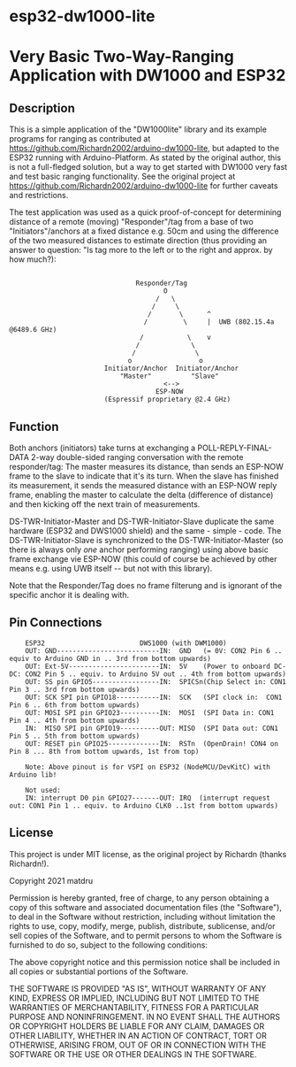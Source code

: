 # esp32-dw1000-lite
 
Very Basic Two-Way-Ranging Application with DW1000 and ESP32
=============================================================

Description
------------

This is a simple application of the  "DW1000lite" library and its example programs for
ranging as contributed at https://github.com/Richardn2002/arduino-dw1000-lite, but adapted 
to the ESP32 running with Arduino-Platform. As stated by the original author, this is not a 
full-fledged solution, but a way to get started with DW1000 very fast and test basic ranging 
functionality. See the original project at https://github.com/Richardn2002/arduino-dw1000-lite 
for further caveats and restrictions.

The test application was used as a quick proof-of-concept for determining distance of a remote 
(moving) "Responder"/tag from a base of two "Initiators"/anchors at a fixed distance e.g. 50cm 
and using the difference of the two measured distances to estimate direction (thus providing an
answer to question: "Is tag more to the left or to the right and approx. by how much?):

```

                                Responder/Tag
                                       O
                                     /   \
                                    /     \
                                   /       \      ^
                                  /         \     |  UWB (802.15.4a @6489.6 GHz)
                                 /           \    v
                                /             \
                               /               \
                              o                 o
                        Initiator/Anchor  Initiator/Anchor
                            "Master"          "Slave"
                                       <--> 
                                     ESP-NOW 
                        (Espressif proprietary @2.4 GHz)     
```                                                       

Function
---------

Both anchors (initiators) take turns at exchanging a POLL-REPLY-FINAL-DATA 2-way double-sided ranging 
conversation with the remote responder/tag: The master measures its distance, than sends an ESP-NOW 
frame to the slave to indicate that it's its turn. When the slave has finished its measurement, it sends 
the measured distance with an ESP-NOW reply frame, enabling the master to calculate the delta 
(difference of distance) and then kicking off the next train of measurements.

DS-TWR-Initiator-Master and DS-TWR-Initiator-Slave duplicate the same hardware (ESP32 and DWS1000 shield) and the
same - simple - code. The DS-TWR-Initiator-Slave is synchronized to the DS-TWR-Initiator-Master (so there is always
only _one_ anchor performing ranging) using above basic frame exchange vie ESP-NOW (this could of course be achieved 
by other means e.g. using UWB itself -- but not with this library). 

Note that the Responder/Tag does no frame filterung and is ignorant of the specific anchor it is dealing with.

Pin Connections
----------------

```
    ESP32                        DWS1000 (with DWM1000)
    OUT: GND--------------------------IN:  GND   (= 0V: CON2 Pin 6 .. equiv to Arduino GND in .. 3rd from bottom upwards)
    OUT: Ext-5V-----------------------IN:  5V    (Power to onboard DC-DC: CON2 Pin 5 .. equiv. to Arduino 5V out .. 4th from bottom upwards)
    OUT: SS pin GPIO5-----------------IN:  SPICSn(Chip Select in: CON1 Pin 3 .. 3rd from bottom upwards)
    OUT: SCK SPI pin GPIO18-----------IN:  SCK   (SPI clock in:  CON1 Pin 6 .. 6th from bottom upwards)
    OUT: MOSI SPI pin GPIO23----------IN:  MOSI  (SPI Data in: CON1 Pin 4 .. 4th from bottom upwards)
    IN:  MISO SPI pin GPIO19----------OUT: MISO  (SPI Data out: CON1 Pin 5 .. 5th from bottom upwards) 
    OUT: RESET pin GPIO25-------------IN:  RSTn  (OpenDrain! CON4 on Pin 8 ... 8th from bottom upwards, 1st from top)    

    Note: Above pinout is for VSPI on ESP32 (NodeMCU/DevKitC) with Arduino lib!     

    Not used:
    IN: interrupt D0 pin GPIO27-------OUT: IRQ  (interrupt request out: CON1 Pin 1 .. equiv. to Arduino CLK0 ..1st from bottom upwards)
```

License
-------
This project is under MIT license, as the original project by Richardn (thanks Richardn!).

Copyright 2021 matdru

Permission is hereby granted, free of charge, to any person obtaining a copy of this software and associated documentation files (the "Software"), to deal in the Software without restriction, including without limitation the rights to use, copy, modify, merge, publish, distribute, sublicense, and/or sell copies of the Software, and to permit persons to whom the Software is furnished to do so, subject to the following conditions:

The above copyright notice and this permission notice shall be included in all copies or substantial portions of the Software.

THE SOFTWARE IS PROVIDED "AS IS", WITHOUT WARRANTY OF ANY KIND, EXPRESS OR IMPLIED, INCLUDING BUT NOT LIMITED TO THE WARRANTIES OF MERCHANTABILITY, FITNESS FOR A PARTICULAR PURPOSE AND NONINFRINGEMENT. IN NO EVENT SHALL THE AUTHORS OR COPYRIGHT HOLDERS BE LIABLE FOR ANY CLAIM, DAMAGES OR OTHER LIABILITY, WHETHER IN AN ACTION OF CONTRACT, TORT OR OTHERWISE, ARISING FROM, OUT OF OR IN CONNECTION WITH THE SOFTWARE OR THE USE OR OTHER DEALINGS IN THE SOFTWARE.
